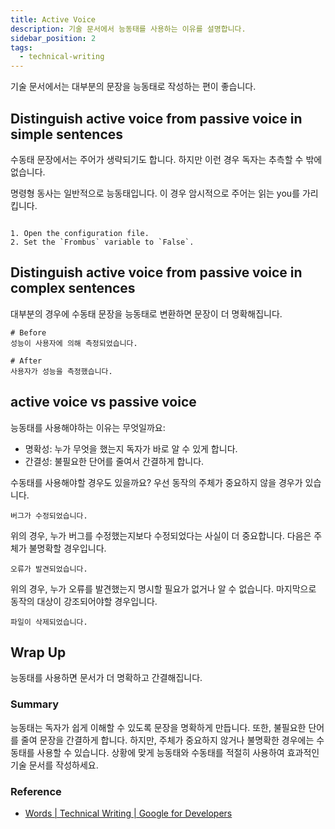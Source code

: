 ```yaml
---
title: Active Voice
description: 기술 문서에서 능동태를 사용하는 이유를 설명합니다.
sidebar_position: 2
tags:
  - technical-writing
---
```


기술 문서에서는 대부분의 문장을 능동태로 작성하는 편이 좋습니다.

## Distinguish active voice from passive voice in simple sentences

수동태 문장에서는 주어가 생략되기도 합니다. 하지만 이런 경우 독자는 추측할 수 밖에 없습니다.

명령형 동사는 일반적으로 능동태입니다. 이 경우 암시적으로 주어는 읽는 you를 가리킵니다.

```

1. Open the configuration file.
2. Set the `Frombus` variable to `False`.

```

## Distinguish active voice from passive voice in complex sentences

대부분의 경우에 수동태 문장을 능동태로 변환하면 문장이 더 명확해집니다.

```
# Before
성능이 사용자에 의해 측정되었습니다.

# After
사용자가 성능을 측정했습니다.
```

## active voice vs passive voice

능동태를 사용해야하는 이유는 무엇일까요:

- 명확성: 누가 무엇을 했는지 독자가 바로 알 수 있게 합니다.
- 간결성: 불필요한 단어를 줄여서 간결하게 합니다.

수동태를 사용해야할 경우도 있을까요? 우선 동작의 주체가 중요하지 않을 경우가 있습니다.

```
버그가 수정되었습니다.
```

위의 경우, 누가 버그를 수정했는지보다 수정되었다는 사실이 더 중요합니다. 다음은 주체가 불명확할 경우입니다.

```
오류가 발견되었습니다.
```

위의 경우, 누가 오류를 발견했는지 명시할 필요가 없거나 알 수 없습니다. 마지막으로 동작의 대상이 강조되어야할 경우입니다.

```
파일이 삭제되었습니다.
```

## Wrap Up

능동태를 사용하면 문서가 더 명확하고 간결해집니다.

### Summary

능동태는 독자가 쉽게 이해할 수 있도록 문장을 명확하게 만듭니다. 또한, 불필요한 단어를 줄여 문장을 간결하게 합니다. 하지만, 주체가 중요하지 않거나 불명확한 경우에는 수동태를 사용할 수 있습니다. 상황에 맞게 능동태와 수동태를 적절히 사용하여 효과적인 기술 문서를 작성하세요.

### Reference

- [Words | Technical Writing | Google for Developers](https://developers.google.com/tech-writing/one/words)
